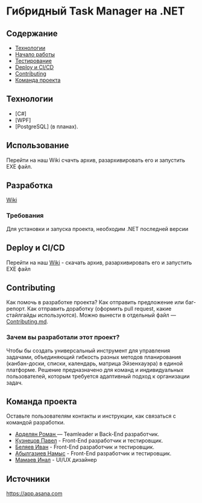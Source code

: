 # Гибридный Task Manager на .NET

## Содержание
- [Технологии](#технологии)
- [Начало работы](#начало-работы)
- [Тестирование](#тестирование)
- [Deploy и CI/CD](#deploy-и-ci/cd)
- [Contributing](#contributing)
- [Команда проекта](#команда-проекта)

## Технологии
- [C#]
- [WPF]
- [PostgreSQL] (в планах).

## Использование
Перейти на наш Wiki счачть архив, разархивировать его и запустить EXE файл. 
## Разработка
[Wiki](https://github.com/SVARGus/HybridTaskManager/wiki/01_%D0%9E%D0%BF%D0%B8%D1%81%D0%B0%D0%BD%D0%B8%D0%B5-%D0%BF%D1%80%D0%BE%D0%B5%D0%BA%D1%82%D0%B0)
### Требования
Для установки и запуска проекта, необходим .NET последней версии
## Deploy и CI/CD
Перейти на наш [Wiki](https://github.com/SVARGus/HybridTaskManager/wiki) - скачать архив, разархивировать его и запустить EXE файл

## Contributing
Как помочь в разработке проекта? Как отправить предложение или баг-репорт. Как отправить доработку (оформить pull request, какие стайлгайды используются). Можно вынести в отдельный файл — [Contributing.md](./CONTRIBUTING.md).

### Зачем вы разработали этот проект?
Чтобы бы создать универсальный инструмент для управления задачами, объединяющий гибкость разных методов планирования (канбан-доски, списки, календарь, матрица Эйзенхауэра) в единой платформе. Решение предназначено для команд и индивидуальных пользователей, которым требуется адаптивный подход к организации задач.



## Команда проекта
Оставьте пользователям контакты и инструкции, как связаться с командой разработки.

- [Арделян Роман ](https://github.com/MadeiveTheMagician) — Teamleader и Back-End разработчик.
- [Кузнецов Павел](https://github.com/SVARGus) - Front-End разработчик и тестировщик.
- [Беляев Иван](https://github.com/Ivan255Mhz) - Front-End разработчик и тестировщик.
- [Абылгазиев Намыс](https://github.com/namys333) - Front-End разработчик и тестировщик.
- [Мамаев Инал](https://github.com/Inalmamay) - UI/UX дизайнер
## Источники
https://app.asana.com
